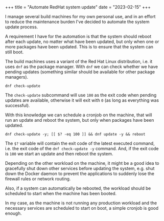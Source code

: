 +++
title = "Automate RedHat system update"
date = "2023-02-15"
+++

I manage several build machines for my own personal use, and in an effort to reduce the maintenance burden I've decided to automate the system update process.

A requirement I have for the automation is that the system should reboot after each update, no matter what have been updated, but only when one or more packages have been updated. This is to ensure that the system can still boot.

The build machines uses a variant of the Red Hat Linux distribution, i.e. it uses `dnf` as the package manager. With `dnf` we can check whether we have pending updates (something similar should be available for other package managers).

```shell
dnf check-update
```

The `check-update` subcommand will use `100` as the exit code when pending updates are available, otherwise it will exit with `0` (as long as everything was successful).

With this knowledge we can schedule a cronjob on the machine, that will run an update and reboot the system, but only when packages have been updated. 

```shell
dnf check-update -y; [[ $? -eq 100 ]] && dnf update -y && reboot
```

The `$?` variable will contain the exit code of the latest executed command, i.e. the exit code of the `dnf check-update -y` command. And, if the exit code is `100` we start an update and then reboot the system.

Depending on the other workload on the machine, it might be a good idea to gracefully shut down other services before updating the system, e.g. shut down the Docker daemon to prevent the applications to suddenly lose the firewall rules or network routing.

Also, if a system can automatically be rebooted, the workload should be scheduled to start when the machine has been booted.

In my case, as the machine is not running any production workload and the necessary services are scheduled to start on boot, a simple cronjob is good enough.
